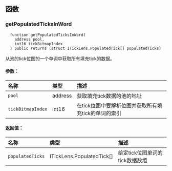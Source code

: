 ## 函数

### getPopulatedTicksInWord

```solidity
  function getPopulatedTicksInWord(
    address pool,
    int16 tickBitmapIndex
  ) public returns (struct ITickLens.PopulatedTick[] populatedTicks)
```

从池的tick位图的一个单词中获取所有填充tick的数据。

#### 参数：

| 名称                | 类型    | 描述                                                                                                  |
| :------------------ | :------ | :----------------------------------------------------------------------------------------------------- |
| `pool`              | address | 获取填充tick数据的池的地址                                                                            |
| `tickBitmapIndex`   | int16   | 在tick位图中要解析位图并获取所有填充tick的单词的索引                                                  |

#### 返回值：

| 名称             | 类型                      | 描述                                                         |
| :--------------- | :------------------------ | :----------------------------------------------------------- |
| `populatedTicks` | ITickLens.PopulatedTick[] | 给定tick位图单词的tick数据数组                               |